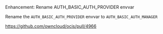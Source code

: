 Enhancement: Rename AUTH_BASIC_AUTH_PROVIDER envvar

Rename the `AUTH_BASIC_AUTH_PROVIDER` envvar to `AUTH_BASIC_AUTH_MANAGER`

https://github.com/owncloud/ocis/pull/4966
